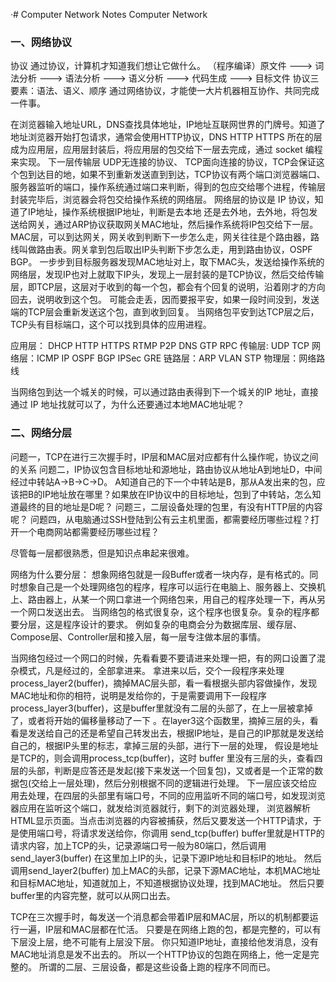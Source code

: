 ·# Computer Network Notes
Computer Network

### 一、网络协议
协议
通过协议，计算机才知道我们想让它做什么。
（程序编译）原文件 ---> 词法分析  ---> 语法分析 ---> 语义分析 ---> 代码生成 ---> 目标文件
协议三要素：语法、语义、顺序
通过网络协议，才能使一大片机器相互协作、共同完成一件事。

在浏览器输入地址URL，DNS查找具体地址，IP地址互联网世界的门牌号。知道了地址浏览器开始打包请求，通常会使用HTTP协议，DNS HTTP HTTPS 所在的层成为应用层，应用层封装后，将应用层的包交给下一层去完成，通过 socket 编程来实现。
下一层传输层 UDP无连接的协议、 TCP面向连接的协议，TCP会保证这个包到达目的地，如果不到重新发送直到到达，TCP协议有两个端口浏览器端口、服务器监听的端口，操作系统通过端口来判断，得到的包应交给哪个进程，传输层封装完毕后，浏览器会将包交给操作系统的网络层。
网络层的协议是 IP 协议，知道了IP地址，操作系统根据IP地址，判断是去本地 还是去外地，去外地，将包发送给网关，通过ARP协议获取网关MAC地址，然后操作系统将IP包交给下一层。
MAC层，可以到达网关，网关收到判断下一步怎么走，网关往往是个路由器，路线叫做路由表。网关拿到包后取出IP头判断下步怎么走，用到路由协议，OSPF BGP。
一步步到目标服务器发现MAC地址对上，取下MAC头，发送给操作系统的网络层，发现IP也对上就取下IP头，发现上一层封装的是TCP协议，然后交给传输层，即TCP层，这层对于收到的每一个包，都会有个回复的说明，沿着刚才的方向回去，说明收到这个包。
可能会走丢，因而要报平安，如果一段时间没到，发送端的TCP层会重新发送这个包，直到收到回复。
当网络包平安到达TCP层之后，TCP头有目标端口，这个可以找到具体的应用进程。

应用层： DHCP  HTTP  HTTPS  RTMP  P2P DNS  GTP  RPC
传输层:   UDP TCP
网络层：ICMP IP OSPF BGP IPSec GRE
链路层：ARP VLAN STP
物理层：网络路线

当网络包到达一个城关的时候，可以通过路由表得到下一个城关的IP 地址，直接通过 IP 地址找就可以了，为什么还要通过本地MAC地址呢？


### 二、网络分层

问题一，TCP在进行三次握手时，IP层和MAC层对应都有什么操作呢，协议之间的关系
问题二，IP协议包含目标地址和源地址，路由协议从地址A到地址D，中间经过中转站A->B->C->D。
A知道自己的下一个中转站是B，那从A发出来的包，应该把B的IP地址放在哪里？如果放在IP协议中的目标地址，包到了中转站，怎么知道最终的目的地址是D呢？
问题三，二层设备处理的包里，有没有HTTP层的内容呢？
问题四，从电脑通过SSH登陆到公有云主机里面，都需要经历哪些过程？打开一个电商网站都需要经历哪些过程？

尽管每一层都很熟悉，但是知识点串起来很难。


网络为什么要分层：
想象网络包就是一段Buffer或者一块内存，是有格式的。同时想象自己是一个处理网络包的程序，程序可以运行在电脑上、服务器上、交换机上、路由器上，从某一个网口拿进一个网络包来，用自己的程序处理一下，再从另一个网口发送出去。
当网络包的格式很复杂，这个程序也很复杂。复杂的程序都要分层，这是程序设计的要求。
例如复杂的电商会分为数据库层、缓存层、Compose层、Controller层和接入层，每一层专注做本层的事情。

当网络包经过一个网口的时候，先看看要不要请进来处理一把，有的网口设置了混杂模式，凡是经过的，全部拿进来。
拿进来以后，交个一段程序来处理process_layer2(buffer)，摘掉MAC层头部，看一看根据头部内容做操作，发现MAC地址和你的相符，说明是发给你的，于是需要调用下一段程序
process_layer3(buffer)，这是buffer里就没有二层的头部了，在上一层被拿掉了，或者将开始的偏移量移动了一下 。在layer3这个函数里，摘掉三层的头，看看是发送给自己的还是希望自己转发出去，根据IP地址，是自己的IP那就是发送给自己的，根据IP头里的标志，拿掉三层的头部，进行下一层的处理，
假设是地址是TCP的，则会调用process_tcp(buffer)，这时 buffer 里没有三层的头，查看四层的头部，判断是应答还是发起(接下来发送一个回复包)，又或者是一个正常的数据包(交给上一层处理)，然后分别根据不同的逻辑进行处理。
下一层应该交给应用去处理，在四层的头部里有端口号，不同的应用监听不同的端口号，如发现浏览器应用在监听这个端口，就发给浏览器就行，剩下的浏览器处理，
浏览器解析HTML显示页面。当点击浏览器的内容被捕获，然后又要发送一个HTTP请求，于是使用端口号，将请求发送给你，你调用 send_tcp(buffer) buffer里就是HTTP的请求内容，加上TCP的头，记录源端口号一般为80端口，然后调用send_layer3(buffer) 在这里加上IP的头，记录下源IP地址和目标IP的地址。
然后调用send_layer2(buffer) 加上MAC的头部，记录下源MAC地址，本机MAC地址和目标MAC地址，知道就加上，不知道根据协议处理，找到MAC地址。
然后只要buffer里的内容完整，就可以从网口出去。


TCP在三次握手时，每发送一个消息都会带着IP层和MAC层，所以的机制都要运行一遍，IP层和MAC层都在忙活。
只要是在网络上跑的包，都是完整的，可以有下层没上层，绝不可能有上层没下层。
你只知道IP地址，直接给他发消息，没有MAC地址消息是发不出去的。
所以一个HTTP协议的包跑在网络上，他一定是完整的。
所谓的二层、三层设备，都是这些设备上跑的程序不同而已。




